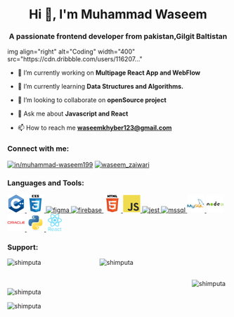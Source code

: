 <h1 align="center">Hi 👋, I'm Muhammad Waseem</h1>
<h3 align="center">A passionate frontend developer from pakistan,Gilgit Baltistan</h3>
img align="right" alt="Coding" width="400" src="https://cdn.dribbble.com/users/116207..."

- 🔭 I’m currently working on **Multipage React App and WebFlow**

- 🌱 I’m currently learning **Data Structures and Algorithms.**

- 👯 I’m looking to collaborate on **openSource project**

- 💬 Ask me about **Javascript and React**

- 📫 How to reach me **waseemkhyber123@gmail.com**

<h3 align="left">Connect with me:</h3>
<p align="left">
<a href="https://linkedin.com/in/in/muhammad-waseem199" target="blank"><img align="center" src="https://raw.githubusercontent.com/rahuldkjain/github-profile-readme-generator/master/src/images/icons/Social/linked-in-alt.svg" alt="in/muhammad-waseem199" height="30" width="40" /></a>
<a href="https://instagram.com/waseem_zaiwari" target="blank"><img align="center" src="https://raw.githubusercontent.com/rahuldkjain/github-profile-readme-generator/master/src/images/icons/Social/instagram.svg" alt="waseem_zaiwari" height="30" width="40" /></a>
</p>

<h3 align="left">Languages and Tools:</h3>
<p align="left"> <a href="https://www.w3schools.com/cpp/" target="_blank" rel="noreferrer"> <img src="https://raw.githubusercontent.com/devicons/devicon/master/icons/cplusplus/cplusplus-original.svg" alt="cplusplus" width="40" height="40"/> </a> <a href="https://www.w3schools.com/css/" target="_blank" rel="noreferrer"> <img src="https://raw.githubusercontent.com/devicons/devicon/master/icons/css3/css3-original-wordmark.svg" alt="css3" width="40" height="40"/> </a> <a href="https://www.figma.com/" target="_blank" rel="noreferrer"> <img src="https://www.vectorlogo.zone/logos/figma/figma-icon.svg" alt="figma" width="40" height="40"/> </a> <a href="https://firebase.google.com/" target="_blank" rel="noreferrer"> <img src="https://www.vectorlogo.zone/logos/firebase/firebase-icon.svg" alt="firebase" width="40" height="40"/> </a> <a href="https://www.w3.org/html/" target="_blank" rel="noreferrer"> <img src="https://raw.githubusercontent.com/devicons/devicon/master/icons/html5/html5-original-wordmark.svg" alt="html5" width="40" height="40"/> </a> <a href="https://developer.mozilla.org/en-US/docs/Web/JavaScript" target="_blank" rel="noreferrer"> <img src="https://raw.githubusercontent.com/devicons/devicon/master/icons/javascript/javascript-original.svg" alt="javascript" width="40" height="40"/> </a> <a href="https://jestjs.io" target="_blank" rel="noreferrer"> <img src="https://www.vectorlogo.zone/logos/jestjsio/jestjsio-icon.svg" alt="jest" width="40" height="40"/> </a> <a href="https://www.microsoft.com/en-us/sql-server" target="_blank" rel="noreferrer"> <img src="https://www.svgrepo.com/show/303229/microsoft-sql-server-logo.svg" alt="mssql" width="40" height="40"/> </a> <a href="https://www.mysql.com/" target="_blank" rel="noreferrer"> <img src="https://raw.githubusercontent.com/devicons/devicon/master/icons/mysql/mysql-original-wordmark.svg" alt="mysql" width="40" height="40"/> </a> <a href="https://nodejs.org" target="_blank" rel="noreferrer"> <img src="https://raw.githubusercontent.com/devicons/devicon/master/icons/nodejs/nodejs-original-wordmark.svg" alt="nodejs" width="40" height="40"/> </a> <a href="https://www.oracle.com/" target="_blank" rel="noreferrer"> <img src="https://raw.githubusercontent.com/devicons/devicon/master/icons/oracle/oracle-original.svg" alt="oracle" width="40" height="40"/> </a> <a href="https://www.python.org" target="_blank" rel="noreferrer"> <img src="https://raw.githubusercontent.com/devicons/devicon/master/icons/python/python-original.svg" alt="python" width="40" height="40"/> </a> <a href="https://reactjs.org/" target="_blank" rel="noreferrer"> <img src="https://raw.githubusercontent.com/devicons/devicon/master/icons/react/react-original-wordmark.svg" alt="react" width="40" height="40"/> </a> </p>

<h3 align="left">Support:</h3>
<p><a href="https://www.buymeacoffee.com/shimputa"> <img align="left" src="https://cdn.buymeacoffee.com/buttons/v2/default-yellow.png" height="50" width="210" alt="shimputa" /></a><a href="https://ko-fi.com/shimputa"> <img align="left" src="https://cdn.ko-fi.com/cdn/kofi3.png?v=3" height="50" width="210" alt="shimputa" /></a></p><br><br>

<p><img align="left" src="https://github-readme-stats.vercel.app/api/top-langs?username=shimputa&show_icons=true&locale=en&layout=compact" alt="shimputa" /></p>

<p>&nbsp;<img align="center" src="https://github-readme-stats.vercel.app/api?username=shimputa&show_icons=true&locale=en" alt="shimputa" /></p>

<p><img align="center" src="https://github-readme-streak-stats.herokuapp.com/?user=shimputa&" alt="shimputa" /></p>


